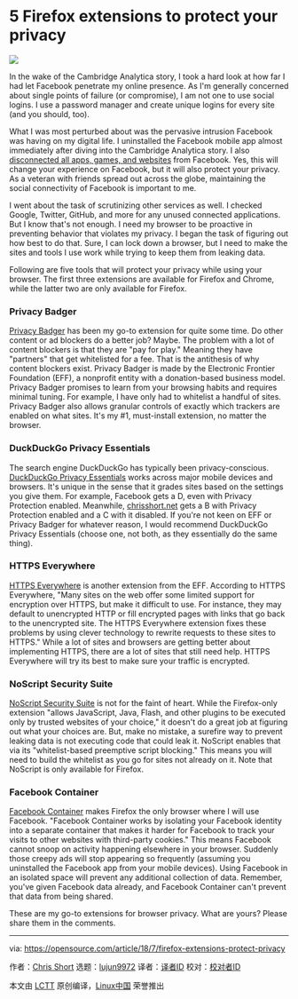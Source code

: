 5 Firefox extensions to protect your privacy
======

![](https://opensource.com/sites/default/files/styles/image-full-size/public/lead-images/biz_cinderblock_cloud_yellowhat.jpg?itok=sJdlsYTF)

In the wake of the Cambridge Analytica story, I took a hard look at how far I had let Facebook penetrate my online presence. As I'm generally concerned about single points of failure (or compromise), I am not one to use social logins. I use a password manager and create unique logins for every site (and you should, too).

What I was most perturbed about was the pervasive intrusion Facebook was having on my digital life. I uninstalled the Facebook mobile app almost immediately after diving into the Cambridge Analytica story. I also [disconnected all apps, games, and websites][1] from Facebook. Yes, this will change your experience on Facebook, but it will also protect your privacy. As a veteran with friends spread out across the globe, maintaining the social connectivity of Facebook is important to me.

I went about the task of scrutinizing other services as well. I checked Google, Twitter, GitHub, and more for any unused connected applications. But I know that's not enough. I need my browser to be proactive in preventing behavior that violates my privacy. I began the task of figuring out how best to do that. Sure, I can lock down a browser, but I need to make the sites and tools I use work while trying to keep them from leaking data.

Following are five tools that will protect your privacy while using your browser. The first three extensions are available for Firefox and Chrome, while the latter two are only available for Firefox.

### Privacy Badger

[Privacy Badger][2] has been my go-to extension for quite some time. Do other content or ad blockers do a better job? Maybe. The problem with a lot of content blockers is that they are "pay for play." Meaning they have "partners" that get whitelisted for a fee. That is the antithesis of why content blockers exist. Privacy Badger is made by the Electronic Frontier Foundation (EFF), a nonprofit entity with a donation-based business model. Privacy Badger promises to learn from your browsing habits and requires minimal tuning. For example, I have only had to whitelist a handful of sites. Privacy Badger also allows granular controls of exactly which trackers are enabled on what sites. It's my #1, must-install extension, no matter the browser.

### DuckDuckGo Privacy Essentials

The search engine DuckDuckGo has typically been privacy-conscious. [DuckDuckGo Privacy Essentials][3] works across major mobile devices and browsers. It's unique in the sense that it grades sites based on the settings you give them. For example, Facebook gets a D, even with Privacy Protection enabled. Meanwhile, [chrisshort.net][4] gets a B with Privacy Protection enabled and a C with it disabled. If you're not keen on EFF or Privacy Badger for whatever reason, I would recommend DuckDuckGo Privacy Essentials (choose one, not both, as they essentially do the same thing).

### HTTPS Everywhere

[HTTPS Everywhere][5] is another extension from the EFF. According to HTTPS Everywhere, "Many sites on the web offer some limited support for encryption over HTTPS, but make it difficult to use. For instance, they may default to unencrypted HTTP or fill encrypted pages with links that go back to the unencrypted site. The HTTPS Everywhere extension fixes these problems by using clever technology to rewrite requests to these sites to HTTPS." While a lot of sites and browsers are getting better about implementing HTTPS, there are a lot of sites that still need help. HTTPS Everywhere will try its best to make sure your traffic is encrypted.

### NoScript Security Suite

[NoScript Security Suite][6] is not for the faint of heart. While the Firefox-only extension "allows JavaScript, Java, Flash, and other plugins to be executed only by trusted websites of your choice," it doesn't do a great job at figuring out what your choices are. But, make no mistake, a surefire way to prevent leaking data is not executing code that could leak it. NoScript enables that via its "whitelist-based preemptive script blocking." This means you will need to build the whitelist as you go for sites not already on it. Note that NoScript is only available for Firefox.

### Facebook Container

[Facebook Container][7] makes Firefox the only browser where I will use Facebook. "Facebook Container works by isolating your Facebook identity into a separate container that makes it harder for Facebook to track your visits to other websites with third-party cookies." This means Facebook cannot snoop on activity happening elsewhere in your browser. Suddenly those creepy ads will stop appearing so frequently (assuming you uninstalled the Facebook app from your mobile devices). Using Facebook in an isolated space will prevent any additional collection of data. Remember, you've given Facebook data already, and Facebook Container can't prevent that data from being shared.

These are my go-to extensions for browser privacy. What are yours? Please share them in the comments.

--------------------------------------------------------------------------------

via: https://opensource.com/article/18/7/firefox-extensions-protect-privacy

作者：[Chris Short][a]
选题：[lujun9972](https://github.com/lujun9972)
译者：[译者ID](https://github.com/译者ID)
校对：[校对者ID](https://github.com/校对者ID)

本文由 [LCTT](https://github.com/LCTT/TranslateProject) 原创编译，[Linux中国](https://linux.cn/) 荣誉推出

[a]:https://opensource.com/users/chrisshort
[1]:https://www.facebook.com/help/211829542181913
[2]:https://www.eff.org/privacybadger
[3]:https://duckduckgo.com/app
[4]:https://chrisshort.net
[5]:https://www.eff.org/https-everywhere
[6]:https://noscript.net/
[7]:https://addons.mozilla.org/en-US/firefox/addon/facebook-container/

